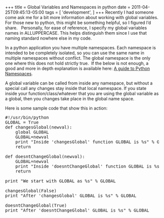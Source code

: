 +++
title = Global Variables and Namespaces in python
date = 2011-04-25T09:45:13-05:00
tags = [
  'development',
]
+++
Recently I had someone come ask me for a bit more information about working with global variables. For those new to python, this might be something helpful, so I figured I&#8217;d share.   Personally, for ease of reference, I specify my global variables names in ALLUPPERCASE. This helps distinguish them since I use that naming standard nowhere else in my code.

In a python application you have multiple namespaces. Each namespace is intended to be completely isolated, so you can use the same name in multiple namespaces without conflict. The global namespace is the only one where this does not hold strictly true.  If the below is not enough, a good and more in depth explanation is available here: <a title="A Guide to Python Namespaces" href="http://bytebaker.com/2008/07/30/python-namespaces/" target="_blank">A guide to Python Namespaces</a>.

A global variable can be called from inside any namespace, but without a special call any changes stay inside that local namespace. If you state inside your function/class/whatever that you are using the global variable as a global, then you changes take place in the global name space.

Here is some sample code that show this in action:

<pre class="lang:python decode:true " >#!/usr/bin/python
GLOBAL = True
def changesGlobal(newval):
    global GLOBAL
    GLOBAL=newval
    print "Inside 'changesGlobal' function GLOBAL is %s" % GLOBAL
    return

def doesntChangeGlobal(newval):
    GLOBAL=newval
    print "Inside 'doesntChangeGlobal' function GLOBAL is %s" % GLOBAL
    return

print "We start with GLOBAL as %s" % GLOBAL

changesGlobal(False)
print "After 'changesGlobal' GLOBAL is %s" % GLOBAL

doesntChangeGlobal(True)
print "After 'doesntChangeGlobal' GLOBAL is %s" % GLOBAL</pre>
